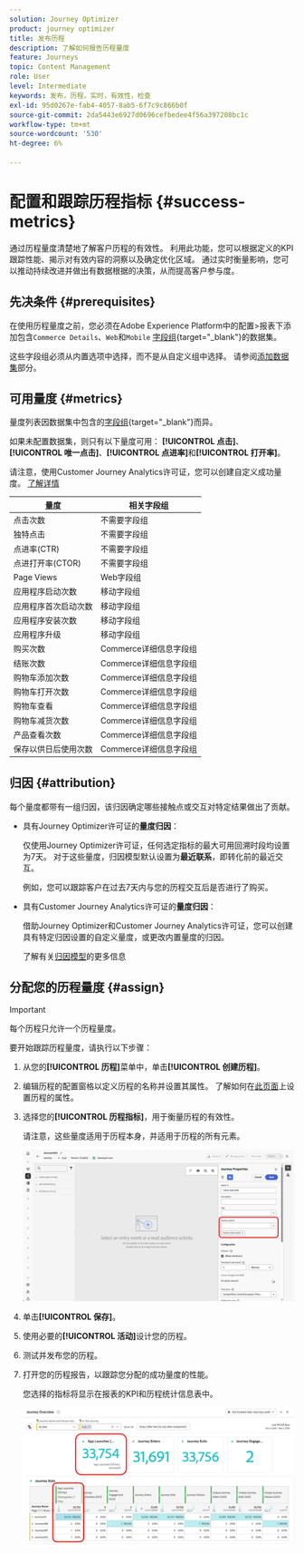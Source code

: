 ```yaml
---
solution: Journey Optimizer
product: journey optimizer
title: 发布历程
description: 了解如何报告历程量度
feature: Journeys
topic: Content Management
role: User
level: Intermediate
keywords: 发布，历程，实时，有效性，检查
exl-id: 95d0267e-fab4-4057-8ab5-6f7c9c866b0f
source-git-commit: 2da5443e6927d0696cefbedee4f56a397208bc1c
workflow-type: tm+mt
source-wordcount: '530'
ht-degree: 6%

---
```


# 配置和跟踪历程指标 {#success-metrics}

通过历程量度清楚地了解客户历程的有效性。 利用此功能，您可以根据定义的KPI跟踪性能、揭示对有效内容的洞察以及确定优化区域。 通过实时衡量影响，您可以推动持续改进并做出有数据根据的决策，从而提高客户参与度。

## 先决条件 {#prerequisites}

在使用历程量度之前，您必须在Adobe Experience Platform中的配置>报表下添加包含`Commerce Details`、`Web`和`Mobile` [字段组](https://experienceleague.adobe.com/docs/experience-platform/xdm/tutorials/create-schema-ui.html?lang=zh_Hans#field-group){target="_blank"}的数据集。

这些字段组必须从内置选项中选择，而不是从自定义组中选择。 请参阅[添加数据集](../reports/reporting-configuration.md#add-datasets)部分。

## 可用量度 {#metrics}

量度列表因数据集中包含的[字段组](https://experienceleague.adobe.com/docs/experience-platform/xdm/tutorials/create-schema-ui.html?lang=zh_Hans#field-group){target="_blank"}而异。

如果未配置数据集，则只有以下量度可用： **[!UICONTROL 点击]**、**[!UICONTROL 唯一点击]**、**[!UICONTROL 点进率]**&#x200B;和&#x200B;**[!UICONTROL 打开率]**。

请注意，使用Customer Journey Analytics许可证，您可以创建自定义成功量度。 [了解详情](https://experienceleague.adobe.com/zh-hans/docs/analytics-platform/using/cja-components/cja-calcmetrics/cm-workflow/participation-metric)


| 量度 | 相关字段组 |
|-|-|
| 点击次数 | 不需要字段组 |
| 独特点击 | 不需要字段组 |
| 点进率(CTR) | 不需要字段组 |
| 点进打开率(CTOR) | 不需要字段组 |
| Page Views | Web字段组 |
| 应用程序启动次数 | 移动字段组 |
| 应用程序首次启动次数 | 移动字段组 |
| 应用程序安装次数 | 移动字段组 |
| 应用程序升级 | 移动字段组 |
| 购买次数 | Commerce详细信息字段组 |
| 结账次数 | Commerce详细信息字段组 |
| 购物车添加次数 | Commerce详细信息字段组 |
| 购物车打开次数 | Commerce详细信息字段组 |
| 购物车查看 | Commerce详细信息字段组 |
| 购物车减货次数 | Commerce详细信息字段组 |
| 产品查看次数 | Commerce详细信息字段组 |
| 保存以供日后使用次数 | Commerce详细信息字段组 |

## 归因 {#attribution}

每个量度都带有一组归因，该归因确定哪些接触点或交互对特定结果做出了贡献。

* 具有Journey Optimizer许可证的&#x200B;**量度归因**：

  仅使用Journey Optimizer许可证，任何选定指标的最大可用回溯时段均设置为7天。 对于这些量度，归因模型默认设置为&#x200B;**最近联系**，即转化前的最近交互。

  例如，您可以跟踪客户在过去7天内与您的历程交互后是否进行了购买。

* 具有Customer Journey Analytics许可证的&#x200B;**量度归因**：

  借助Journey Optimizer和Customer Journey Analytics许可证，您可以创建具有特定归因设置的自定义量度，或更改内置量度的归因。

  了解有关[归因模型](https://experienceleague.adobe.com/zh-hans/docs/analytics-platform/using/cja-dataviews/component-settings/attribution#attribution-models)的更多信息

## 分配您的历程量度 {#assign}

>[!IMPORTANT]
>
>每个历程只允许一个历程量度。

要开始跟踪历程量度，请执行以下步骤：

1. 从您的&#x200B;**[!UICONTROL 历程]**&#x200B;菜单中，单击&#x200B;**[!UICONTROL 创建历程]**。

1. 编辑历程的配置窗格以定义历程的名称并设置其属性。 了解如何在[此页面](../building-journeys/journey-properties.md)上设置历程的属性。

1. 选择您的&#x200B;**[!UICONTROL 历程指标]**，用于衡量历程的有效性。

   请注意，这些量度适用于历程本身，并适用于历程的所有元素。

   ![](assets/success_metric.png)

1. 单击&#x200B;**[!UICONTROL 保存]**。

1. 使用必要的&#x200B;**[!UICONTROL 活动]**&#x200B;设计您的历程。

1. 测试并发布您的历程。

1. 打开您的历程报告，以跟踪您分配的成功量度的性能。

   您选择的指标将显示在报表的KPI和历程统计信息表中。

   ![](assets/success_metric_2.png)

